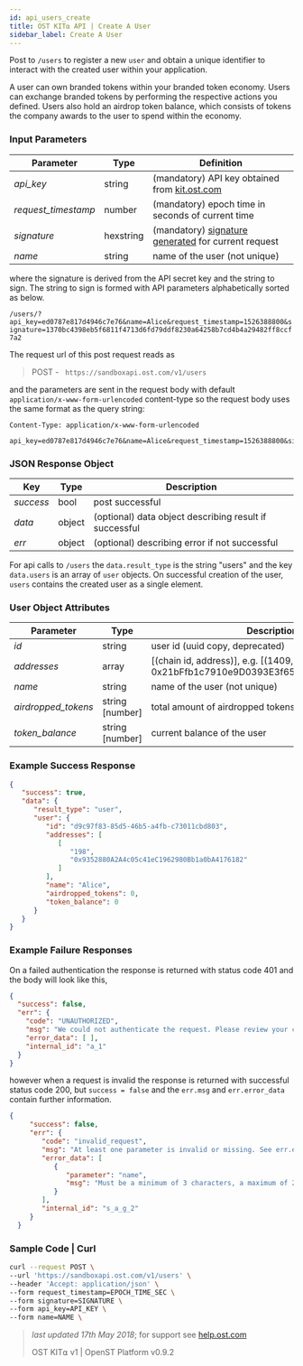 ```yaml
---
id: api_users_create
title: OST KIT⍺ API | Create A User
sidebar_label: Create A User
---
```


Post to `/users` to register a new `user` and obtain a unique identifier to interact with the created user within your application.

A user can own branded tokens within your branded token economy.  Users can exchange branded tokens by performing the respective actions you defined.  Users also hold an airdrop token balance, which consists of tokens the company awards to the user to spend within the economy.

### Input Parameters

| Parameter           | Type        | Definition |
|---------------------|-----------|---------------
| _api_key_           | string      | (mandatory) API key obtained from [kit.ost.com](https://kit.ost.com)|
| _request_timestamp_ | number     | (mandatory) epoch time in seconds of current time |
| _signature_         | hexstring  | (mandatory) [<u>signature generated</u>](2_98_API_AUTHENTICATION.md) for current request |
| _name_              | string     | name of the user (not unique) |

where the signature is derived from the API secret key and the string to sign. The string to sign is formed with API parameters alphabetically sorted as below.


`/users/?api_key=ed0787e817d4946c7e76&name=Alice&request_timestamp=1526388800&signature=1370bc4398eb5f6811f4713d6fd79ddf8230a64258b7cd4b4a29482ff8ccf7a2`


The request url of this post request reads as

> POST - ` https://sandboxapi.ost.com/v1/users`

and the parameters are sent in the request body with default `application/x-www-form-urlencoded` content-type so the request body uses the same format as the query string:

```
Content-Type: application/x-www-form-urlencoded

api_key=ed0787e817d4946c7e76&name=Alice&request_timestamp=1526388800&signature=1370bc4398eb5f6811f4713d6fd79ddf8230a64258b7cd4b4a29482ff8ccf7a2

```
### JSON Response Object

| Key        | Type   | Description      |
|------------|--------|------------|
| _success_  | bool   | post successful |
| _data_     | object | (optional) data object describing result if successful   |
| _err_      | object | (optional) describing error if not successful |

For api calls to `/users` the `data.result_type` is the string "users"
and the key `data.users` is an array of `user` objects.
On successful creation of the user, `users` contains the created user as a single element.

### User Object Attributes

| Parameter | Type      | Description  |
|-----------|--------|--------|
| _id_      | string  | user id (uuid copy, deprecated) |
| _addresses_    | array | [(chain id, address)], e.g. [(1409, 0x21bFfb1c7910e9D0393E3f655E921FB47F70ab56)]  |
| _name_    | string |name of the user (not unique)  |
| _airdropped_tokens_| string [number] | total amount of airdropped tokens to the user |
| _token_balance_           | string [number] |current balance of the user  |

### Example Success Response

```json
{
   "success": true,
   "data": {
      "result_type": "user",
      "user": {
         "id": "d9c97f83-85d5-46b5-a4fb-c73011cbd803",
         "addresses": [
            [
               "198",
               "0x9352880A2A4c05c41eC1962980Bb1a0bA4176182"
            ]
         ],
         "name": "Alice",
         "airdropped_tokens": 0,
         "token_balance": 0
      }
   }
}
```

### Example Failure Responses
On a failed authentication the response is returned with status code 401 and the body will look like this,

```json
{
  "success": false,
  "err": {
    "code": "UNAUTHORIZED",
    "msg": "We could not authenticate the request. Please review your credentials and authentication method.",
    "error_data": [ ],
    "internal_id": "a_1"
  }
}
```
however when a request is invalid the response is returned with successful status code 200, but `success = false` and the `err.msg` and `err.error_data` contain further information.
```json
{
     "success": false,
     "err": {
        "code": "invalid_request",
        "msg": "At least one parameter is invalid or missing. See err.error_data for more details.",
        "error_data": [
           {
              "parameter": "name",
              "msg": "Must be a minimum of 3 characters, a maximum of 20 characters, and can contain only letters, numbers, and spaces, along with other common sense limitations."
           }
        ],
        "internal_id": "s_a_g_2"
     }
  }
```

### Sample Code | Curl
```bash
curl --request POST \
--url 'https://sandboxapi.ost.com/v1/users' \
--header 'Accept: application/json' \
--form request_timestamp=EPOCH_TIME_SEC \
--form signature=SIGNATURE \
--form api_key=API_KEY \
--form name=NAME \
```

>_last updated 17th May 2018_; for support see [help.ost.com](help.ost.com)
>
> OST KIT⍺ v1 | OpenST Platform v0.9.2
